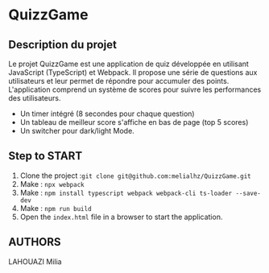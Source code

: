 # QuizzGame

## Description du projet

Le projet QuizzGame est une application de quiz développée en utilisant JavaScript (TypeScript) et Webpack. Il propose une série de questions aux utilisateurs et leur permet de répondre pour accumuler des points. L'application comprend un système de scores pour suivre les performances des utilisateurs.

- Un timer intégré (8 secondes pour chaque question)
- Un tableau de meilleur score s'affiche en bas de page (top 5 scores)
- Un switcher pour dark/light Mode.

## Step to START

1. Clone the project :`git clone git@github.com:melialhz/QuizzGame.git`
2. Make : `npx webpack`
3. Make : `npm install typescript webpack webpack-cli ts-loader --save-dev`
4. Make : `npm run build`
5. Open the `index.html` file in a browser to start the application.

## AUTHORS

LAHOUAZI Milia
